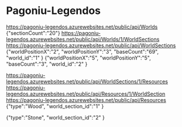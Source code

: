 # Pagoniu-Legendos

https://pagoniu-legendos.azurewebsites.net/public/api/Worlds
{"sectionCount":"20"}
https://pagoniu-legendos.azurewebsites.net/public/api/Worlds/1/WorldSections
https://pagoniu-legendos.azurewebsites.net/public/api/WorldSections
{"worldPositionX":"2",
 "worldPositionY":"3",
 "baseCount":"69",
 "world_id":"1"
}
{"worldPositionX":"5",
 "worldPositionY":"5",
 "baseCount":"3",
 "world_id":"2"
}

https://pagoniu-legendos.azurewebsites.net/public/api/WorldSections/1/Resources
https://pagoniu-legendos.azurewebsites.net/public/api/Resources/1/WorldSection
https://pagoniu-legendos.azurewebsites.net/public/api/Resources
{"type":"Wood",
"world_section_id":"1"
}

{"type":"Stone",
"world_section_id":"2"
}